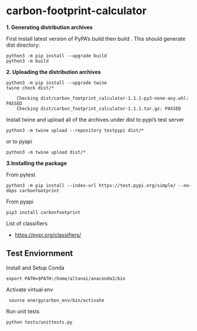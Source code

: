 # carbon-footprint-calculator


**1. Generating distribution archives**

First install latest version of PyPA’s build then build . This should generate dist directory:

    python3 -m pip install --upgrade build
    python3 -m build
    
**2. Uploading the distribution archives**

    python3 -m pip install --upgrade twine
    twine check dist/*
    
        Checking dist/carbon_footprint_calculator-1.1.1-py3-none-any.whl: PASSED
        Checking dist/carbon_footprint_calculator-1.1.1.tar.gz: PASSED

Install twine and upload all of the archives under dist to pypi’s test server

    python3 -m twine upload --repository testpypi dist/*
    
or to pyapi
    
    python3 -m twine upload dist/*
    
**3.Installing the package**

From pytest 

    python3 -m pip install --index-url https://test.pypi.org/simple/ --no-deps carbonfootprint

From pyapi

    pip3 install carbonfootprint

List of classifiers 

- https://pypi.org/classifiers/ 


## Test Enviornment 

Install and Setup Conda 

    export PATH=$PATH:/home/altanai/anaconda3/bin
    
Activate virtual env 

     source energycarbon_env/bin/activate
     
Run unit tests 

    python tests/unittests.py
    